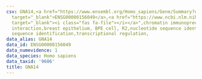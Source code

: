 ```yaml
---
csv: GNA14,<a href="https://www.ensembl.org/Homo_sapiens/Gene/Summary?db=core;g=ENSG00000156049"
  target="_blank">ENSG00000156049</a>,<a href="https://www.ncbi.nlm.nih.gov/pubmed/22863008"
  target="_blank"><i class="fas fa-file"></i></a>",chromatin immunoprecipitation assay,direct
  interaction,breast epithelium, BPE cell, R2,nucleotide sequence identification,nucleotide
  sequence identification,transcriptional regulation,
data_alias: GNA14
data_id: ENSG00000156049
data_numevidence: 1
data_species: Homo sapiens
data_taxid: '9606'
title: GNA14
---
```


